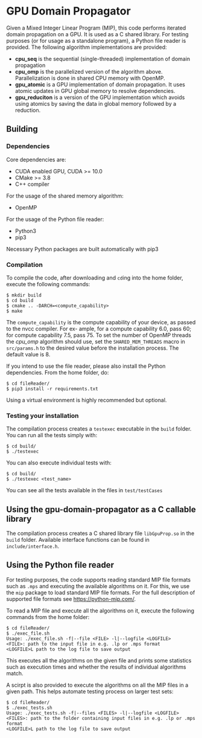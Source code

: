 # GPU Domain Propagator

Given a Mixed Integer Linear Program (MIP), this code performs iterated domain propagation on a GPU. It is used as a C shared library. For testing purposes (or for usage as a standalone program), a Python file reader is provided.
The following algorithm implementations are provided:
* **cpu_seq** is the sequential (single-threaded) implementation of domain propagation
* **cpu_omp** is the parallelized version of the algorithm above. Parallelization is done in shared CPU memory with OpenMP.
* **gpu_atomic** is a GPU implementation of domain propagation. It uses atomic updates in GPU global memory to resolve dependencies.
* **gpu_reduciton** is a version of the GPU implementation which avoids using atomics by saving the data in global memory followed by a reduction.

## Building

### Dependencies
Core dependencies are:
* CUDA enabled GPU, CUDA >= 10.0
* CMake >= 3.8
* C++ compiler

For the usage of the shared memory algorithm:
* OpenMP

For the usage of the Python file reader:
* Python3
* pip3

Necessary Python packages are built automatically with pip3

### Compilation

To compile the code, after downloading and `cd`ing into the home folder, execute the following commands:
```
$ mkdir build
$ cd build
$ cmake .. -DARCH=<compute_capability>
$ make
```
The `compute_capability` is the compute capability of
your device, as passed to the nvcc compiler. For ex-
ample, for a compute capability 6.0, pass 60; for compute capability 7.5, pass 75. To set the number of
OpenMP threads the *cpu_omp* algorithm should use, set the
`SHARED_MEM_THREADS` macro in `src/params.h` to the
desired value before the installation process. The default value
is 8.

If you intend to use the file reader, please also install the Python dependencies. From the home folder, do:
```
$ cd fileReader/
$ pip3 install -r requirements.txt
```
Using a virtual environment is highly recommended but optional.


### Testing your installation
The compilation process creates a `testexec` executable in the `build` folder. You can run all the tests simply with:
```
$ cd build/
$ ./testexec
```
You can also execute individual tests with:
```
$ cd build/
$ ./testexec <test_name>
```
You can see all the tests available in the files in `test/testCases`

## Using the gpu-domain-propagator as a C callable library

The compilation process creates a C shared library file `libGpuProp.so` in the `build` folder. Available interface functions can be found in `include/interface.h`.

## Using the Python file reader

For testing purposes, the code supports reading standard MIP file formats such as `.mps` and executing the available algorithms on it. For this, we use the `mip` package to load standard MIP file formats. For the full description of supported file formats see https://python-mip.com/.

To read a MIP file and execute all the algorithms on it, execute the following commands from the home folder:
```
$ cd fileReader/
$ ./exec_file.sh
Usage: ./exec_file.sh -f|--file <FILE> -l|--logfile <LOGFILE>
<FILE>: path to the input file in e.g. .lp or .mps format
<LOGFILE>L path to the log file to save output
```
This executes all the algorithms on the given file and prints some statistics such as execution times and whether the results of individual algorithms match.

A scirpt is also provided to execute the algorithms on all the MIP files in a given path. This helps automate testing process on larger test sets:
```
$ cd fileReader/
$ ./exec_tests.sh
Usage: ./exec_tests.sh -f|--files <FILES> -l|--logfile <LOGFILE>
<FILES>: path to the folder containing input files in e.g. .lp or .mps format
<LOGFILE>L path to the log file to save output
```

